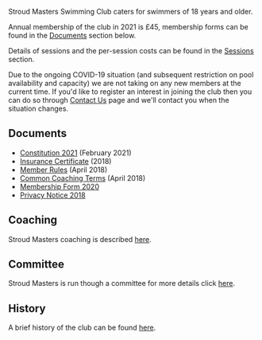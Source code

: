 Stroud Masters Swimming Club caters for swimmers of 18 years and older.

Annual membership of the club in 2021 is £45, membership forms can be found in the [Documents](/about/#Documents) section below.

Details of sessions and the per-session costs can be found in the [Sessions](/training/) section.

Due to the ongoing COVID-19 situation (and subsequent restriction on pool availability and capacity) we are not taking on any new members at the current time. If you'd like to register an interest in joining the club then you can do so through [Contact Us](/contact-us/) page and we'll contact you when the situation changes.

<!--
If you are thinking of joining but you’re not sure whether masters swimming is for you, new swimmers are welcomed at a guest rate for 3 sessions. If you’d like to come along, contact us through the Contact Us](/contact-us/) page.
-->

Documents
---
- [Constitution 2021](/images/2021/02/constitution_2021.pdf) (February 2021)
- [Insurance Certificate](/images/2018/03/SKM_C30818040908430.pdf) (2018)
- [Member Rules](/images/2018/04/member_rules_2018_april.pdf) (April 2018)
- [Common Coaching Terms](/images/2018/04/common_coaching_2018_april.pdf) (April 2018)
- [Membership Form 2020](/images/2020/01/Membership_Form_2020_v1.pdf)
- [Privacy Notice 2018](/images/2018/04/privacy-notice-2018.pdf)

Coaching
---
Stroud Masters coaching is described [here](/about/coaches).

Committee
---
Stroud Masters is run though a committee for more details click [here](/about/committee).

History
---
A brief history of the club can be found [here](/about/history).
